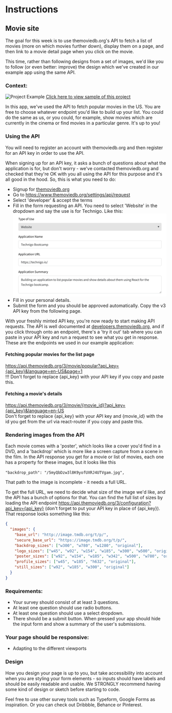 # Instructions

## Movie site

The goal for this week is to use themoviedb.org's API to fetch a list of movies (more on which movies further down), display them on a page, and then link to a movie detail page when you click on the movie.

This time, rather than following designs from a set of images, we'd like you to follow (or even better: improve) the design which we've created in our example app using the same API.

### Context:

 <img src="/src/assets/finished-version.png" alt="Project Example">

   <a href="https://technigo-movies-project.netlify.com/">
    Click here to view sample of this project
  </a>

In this app, we've used the API to fetch popular movies in the US. You are free to choose whatever endpoint you'd like to build up your list. You could do the same as us, or you could, for example, show movies which are currently in the cinema or find movies in a particular genre. It's up to you!

### Using the API

You will need to register an account with themoviedb.org and then register for an API key in order to use the API.

When signing up for an API key, it asks a bunch of questions about what the application is for, but don't worry - we've contacted themoviedb.org and checked that they're OK with you all using the API for this purpose and it's all good in the hood. So, this is what you need to do:

- Signup for [themoviedb.org](https://www.themoviedb.org/account/signup)
- Go to https://www.themoviedb.org/settings/api/request
- Select 'developer' & accept the terms
- Fill in the form requesting an API. You need to select 'Website' in the dropdown and say the use is for Technigo. Like this:
  <img src="/src/assets/api-form-sample.png" alt="Form Example">
- Fill in your personal details.
- Submit the form and you should be approved automatically. Copy the v3 API key from the following page.

With your freshly minted API key, you're now ready to start making API requests. The API is well documented at [developers.themoviedb.org](https://developers.themoviedb.org/3), and if you click through onto an endpoint, there's a 'try it out' tab where you can paste in your API key and run a request to see what you get in response. These are the endpoints we used in our example application:

#### Fetching popular movies for the list page

https://api.themoviedb.org/3/movie/popular?api_key={api_key}&language=en-US&page=1 <br />
!!! Don't forget to replace {api_key} with your API key if you copy and paste this.

#### Fetching a movie's details

https://api.themoviedb.org/3/movie/{movie_id}?api_key={api_key}&language=en-US <br />
Don't forget to replace {api_key} with your API key and {movie_id} with the id you get from the url via react-router if you copy and paste this.

### Rendering images from the API

Each movie comes with a 'poster', which looks like a cover you'd find in a DVD, and a 'backdrop' which is more like a screen capture from a scene in the film. In the API response you get for a movie or list of movies, each one has a property for these images, but it looks like this

`"backdrop_path": "/5myQbDzw3l8K9yofUXRJ4UTVgam.jpg",`

That path to the image is incomplete - it needs a full URL.

To get the full URL, we need to decide what size of the image we'd like, and the API has a bunch of options for that. You can find the full list of sizes by loading the API endpoint https://api.themoviedb.org/3/configuration?api_key={api_key} (don't forget to put your API key in place of {api_key}). That response looks something like this:

```json
{
  "images": {
    "base_url": "http://image.tmdb.org/t/p/",
    "secure_base_url": "https://image.tmdb.org/t/p/",
    "backdrop_sizes": ["w300", "w780", "w1280", "original"],
    "logo_sizes": ["w45", "w92", "w154", "w185", "w300", "w500", "original"],
    "poster_sizes": ["w92", "w154", "w185", "w342", "w500", "w780", "original"],
    "profile_sizes": ["w45", "w185", "h632", "original"],
    "still_sizes": ["w92", "w185", "w300", "original"]
  }
}
```

### Requirements:

- Your survey should consist of at least 3 questions.
- At least one question should use radio buttons.
- At least one question should use a select dropdown.
- There should be a submit button. When pressed your app should hide the input form and show a summary of the user's submissions.

### Your page should be responsive:

- Adapting to the different viewports

### Design

How you design your page is up to you, but take accessibility into account when you are styling your form elements - so inputs should have labels and should be easily readable and usable. We STRONGLY recommend having some kind of design or sketch before starting to code.

Feel free to use other survey tools such as Typeform, Google Forms as inspiration. Or you can check out Dribbble, Behance or Pinterest.
